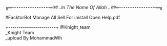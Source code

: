   *╔═─┅┅┅┅┅┅┅─═ঈঊ ..In The Name Of Allah ..ঊঈ═─┅┅┅┅┅┅┅─═╗*

  #FacktorBot
  Manage All Sell
  For inistall Open Help.pdf



  +-----------------------+
   @Knight_team          
   _Knight Team         
  _upload By MohammadWh


